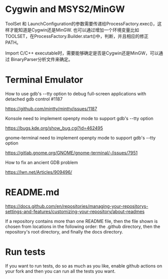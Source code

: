 

# Cygwin and MSYS2/MinGW


ToolSet 和 LaunchConfiguration的参数需要传递给ProcessFactory.exec()，这样才能知道是Cygwin还是MinGW.
也可以通过增加一个环境变量比如TOOLSET，在ProcessFactory.Builder.start()中，判断，并且相应的修正PATH。


Import C/C++ executable时，需要能够确定是否是Cygwin还是MinGW，可以通过 BinaryParser分析文件来确定。


# Terminal Emulator

How to use gdb's --tty option to debug full-screen applications with detached gdb control #1187

https://github.com/mintty/mintty/issues/1187


Konsole need to implement openpty mode to support gdb's --tty option

https://bugs.kde.org/show_bug.cgi?id=462495

gnome-terminal need to implement openpty mode to support gdb's --tty option

https://gitlab.gnome.org/GNOME/gnome-terminal/-/issues/7951

How to fix an ancient GDB problem

https://lwn.net/Articles/909496/

# README.md

https://docs.github.com/en/repositories/managing-your-repositorys-settings-and-features/customizing-your-repository/about-readmes

If a repository contains more than one README file, then the file shown is chosen from locations in the following order: the .github directory, then the repository's root directory, and finally the docs directory.


# Run tests

If you want to run tests, do so as much as you like, enable github actions on your fork and then you can run all the tests you want.
